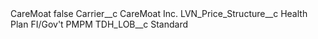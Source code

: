<?xml version="1.0" encoding="UTF-8"?>
<CustomMetadata xmlns="http://soap.sforce.com/2006/04/metadata" xmlns:xsi="http://www.w3.org/2001/XMLSchema-instance" xmlns:xsd="http://www.w3.org/2001/XMLSchema">
    <label>CareMoat</label>
    <protected>false</protected>
    <values>
        <field>Carrier__c</field>
        <value xsi:type="xsd:string">CareMoat Inc.</value>
    </values>
    <values>
        <field>LVN_Price_Structure__c</field>
        <value xsi:type="xsd:string">Health Plan FI/Gov&apos;t PMPM</value>
    </values>
    <values>
        <field>TDH_LOB__c</field>
        <value xsi:type="xsd:string">Standard</value>
    </values>
</CustomMetadata>
